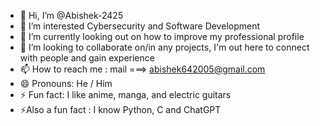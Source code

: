 - 👋 Hi, I’m @Abishek-2425
- 👀 I’m interested Cybersecurity and Software Development
- 🌱 I’m currently looking out on how to improve my professional profile
- 💞️ I’m looking to collaborate on/in any projects, I'm out here to connect with people and gain experience
- 📫 How to reach me : mail ===> abishek642005@gmail.com
- 😄 Pronouns: He / Him
- ⚡ Fun fact: I like anime, manga, and electric guitars
- ⚡Also a fun fact : I know Python, C and ChatGPT

<!---
Abishek-2425/Abishek-2425 is a ✨ special ✨ repository because its `README.md` (this file) appears on your GitHub profile.
You can click the Preview link to take a look at your changes.
--->
